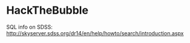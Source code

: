 # HackTheBubble

SQL info on SDSS:
http://skyserver.sdss.org/dr14/en/help/howto/search/introduction.aspx
